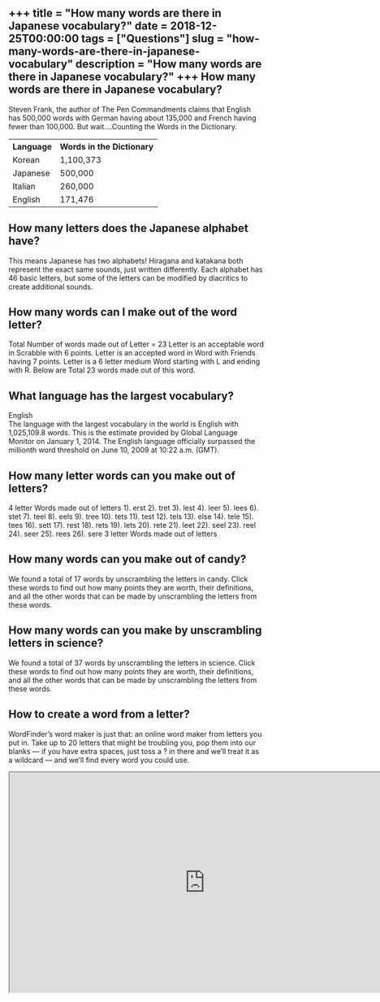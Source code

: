 +++
title = "How many words are there in Japanese vocabulary?"
date = 2018-12-25T00:00:00
tags = ["Questions"]
slug = "how-many-words-are-there-in-japanese-vocabulary"
description = "How many words are there in Japanese vocabulary?"
+++
How many words are there in Japanese vocabulary?
------------------------------------------------

Steven Frank, the author of The Pen Commandments claims that English has 500,000 words with German having about 135,000 and French having fewer than 100,000. But wait….Counting the Words in the Dictionary.

<table><tr><th>Language</th><th>Words in the Dictionary</th></tr><tr><td>Korean</td><td>1,100,373</td></tr><tr><td>Japanese</td><td>500,000</td></tr><tr><td>Italian</td><td>260,000</td></tr><tr><td>English</td><td>171,476</td></tr></table>

How many letters does the Japanese alphabet have?
-------------------------------------------------

This means Japanese has two alphabets! Hiragana and katakana both represent the exact same sounds, just written differently. Each alphabet has 46 basic letters, but some of the letters can be modified by diacritics to create additional sounds.

How many words can I make out of the word letter?
-------------------------------------------------

Total Number of words made out of Letter = 23 Letter is an acceptable word in Scrabble with 6 points. Letter is an accepted word in Word with Friends having 7 points. Letter is a 6 letter medium Word starting with L and ending with R. Below are Total 23 words made out of this word.

What language has the largest vocabulary?
-----------------------------------------

English  
The language with the largest vocabulary in the world is English with 1,025,109.8 words. This is the estimate provided by Global Language Monitor on January 1, 2014. The English language officially surpassed the millionth word threshold on June 10, 2009 at 10:22 a.m. (GMT).

How many letter words can you make out of letters?
--------------------------------------------------

4 letter Words made out of letters 1). erst 2). tret 3). lest 4). leer 5). lees 6). stet 7). teel 8). eels 9). tree 10). tets 11). test 12). tels 13). else 14). tele 15). tees 16). sett 17). rest 18). rets 19). lets 20). rete 21). leet 22). seel 23). reel 24). seer 25). rees 26). sere 3 letter Words made out of letters

How many words can you make out of candy?
-----------------------------------------

We found a total of 17 words by unscrambling the letters in candy. Click these words to find out how many points they are worth, their definitions, and all the other words that can be made by unscrambling the letters from these words.

How many words can you make by unscrambling letters in science?
---------------------------------------------------------------

We found a total of 37 words by unscrambling the letters in science. Click these words to find out how many points they are worth, their definitions, and all the other words that can be made by unscrambling the letters from these words.

How to create a word from a letter?
-----------------------------------

WordFinder’s word maker is just that: an online word maker from letters you put in. Take up to 20 letters that might be troubling you, pop them into our blanks — if you have extra spaces, just toss a ? in there and we’ll treat it as a wildcard — and we’ll find every word you could use.

<iframe allow="accelerometer; autoplay; clipboard-write; encrypted-media; gyroscope; picture-in-picture" allowfullscreen="" class="__youtube_prefs__  epyt-is-override  no-lazyload" data-no-lazy="1" data-origheight="433" data-origwidth="770" data-skipgform_ajax_framebjll="" height="433" id="_ytid_14285" loading="lazy" src="https://www.youtube.com/embed/r7a8OjvViwE?enablejsapi=1&autoplay=0&cc_load_policy=0&cc_lang_pref=&iv_load_policy=1&loop=0&modestbranding=0&rel=1&fs=1&playsinline=0&autohide=2&theme=dark&color=red&controls=1&" title="YouTube player" width="770"></iframe>